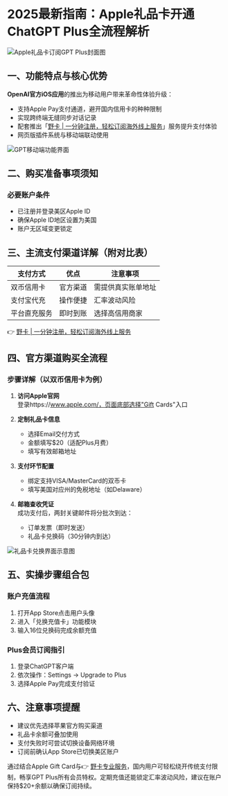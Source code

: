 # 2025最新指南：Apple礼品卡开通ChatGPT Plus全流程解析

![Apple礼品卡订阅GPT Plus封面图](https://bbtdd.com/wp-content/uploads/img/722784676883179.webp)

## 一、功能特点与核心优势
**OpenAI官方iOS应用**的推出为移动用户带来革命性体验升级：
- 支持Apple Pay支付通道，避开国内信用卡的种种限制
- 实现跨终端无缝同步对话记录
- 配套推出「[野卡 | 一分钟注册，轻松订阅海外线上服务](https://bbtdd.com/yeka)」服务提升支付体验
- 网页版插件系统与移动端联动使用

![GPT移动端功能界面](https://bbtdd.com/wp-content/uploads/img/591223392064075.webp)

## 二、购买准备事项须知
### 必要账户条件
- 已注册并登录美区Apple ID
- 确保Apple ID地区设置为美国
- 账户无区域变更锁定

## 三、主流支付渠道详解（附对比表）
| 支付方式       | 优点              | 注意事项                |
|----------------|-------------------|------------------------|
| 双币信用卡     | 官方渠道          | 需提供真实账单地址     |
| 支付宝代充     | 操作便捷          | 汇率波动风险           |
| 平台直充服务   | 即时到账          | 选择高信用商家         |

👉 [野卡 | 一分钟注册，轻松订阅海外线上服务](https://bbtdd.com/yeka)

## 四、官方渠道购买全流程
### 步骤详解（以双币信用卡为例）
1. **访问Apple官网**  
   登录https://www.apple.com/，页面底部选择"Gift Cards"入口

2. **定制礼品卡信息**  
   - 选择Email交付方式
   - 金额填写$20（适配Plus月费）
   - 填写有效邮箱地址

3. **支付环节配置**  
   - 绑定支持VISA/MasterCard的双币卡
   - 填写美国对应州的免税地址（如Delaware）

4. **邮箱查收凭证**  
   成功支付后，两封关键邮件将分批次到达：
   - 订单发票（即时发送）
   - 礼品卡兑换码（30分钟内到达）

![礼品卡兑换界面示意图](https://bbtdd.com/wp-content/uploads/img/1993386964938655.webp)

## 五、实操步骤组合包
### 账户充值流程
1. 打开App Store点击用户头像
2. 进入「兑换充值卡」功能模块
3. 输入16位兑换码完成余额充值

### Plus会员订阅指引
1. 登录ChatGPT客户端
2. 依次操作：Settings → Upgrade to Plus
3. 选择Apple Pay完成支付验证

## 六、注意事项提醒
- 建议优先选择苹果官方购买渠道
- 礼品卡余额可叠加使用
- 支付失败时可尝试切换设备网络环境
- 订阅前确认App Store已切换美区账户

通过结合Apple Gift Card与👉 [野卡专业服务](https://bbtdd.com/yeka)，国内用户可轻松绕开传统支付限制，畅享GPT Plus所有会员特权。定期充值还能锁定汇率波动风险，建议在账户保持$20+余额以确保订阅持续。